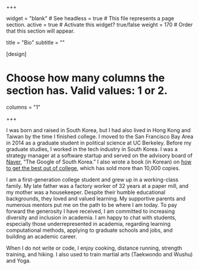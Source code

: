 +++

widget = "blank"  # See headless = true  # This file represents a page section.
active = true  # Activate this widget? true/false
weight = 170  # Order that this section will appear.

title = "Bio"
subtitle = ""

[design]
  # Choose how many columns the section has. Valid values: 1 or 2.
  columns = "1"

+++

I was born and raised in South Korea, but I had also lived in Hong Kong and Taiwan by the time I finished college. I moved to the San Francisco Bay Area in 2014 as a graduate student in political science at UC Berkeley. Before my graduate studies, I worked in the tech industry in South Korea. I was a strategy manager at a software startup and served on the advisory board of [Naver](https://en.wikipedia.org/wiki/Naver), “The Google of South Korea.” I also wrote a book (in Korean) on [how to get the best out of college](https://book.naver.com/bookdb/book_detail.nhn?bid=7842009&fbclid=IwAR1j5PVYh_CyGtdXbXjgTGf0WgJV0HodAIHRP-A8eS4oSgWdeqCBw8c-BvM), which has sold more than 10,000 copies.

I am a first-generation college student and grew up in a working-class family. My late father was a factory worker of 32 years at a paper mill, and my mother was a housekeeper. Despite their humble educational backgrounds, they loved and valued learning. My supportive parents and numerous mentors put me on the path to be where I am today. To pay forward the generosity I have received, I am committed to increasing diversity and inclusion in academia. I am happy to chat with students, especially those underrepresented in academia, regarding learning computational methods, applying to graduate schools and jobs, and building an academic career.

When I do not write or code, I enjoy cooking, distance running, strength training, and hiking. I also used to train martial arts (Taekwondo and Wushu) and Yoga.
